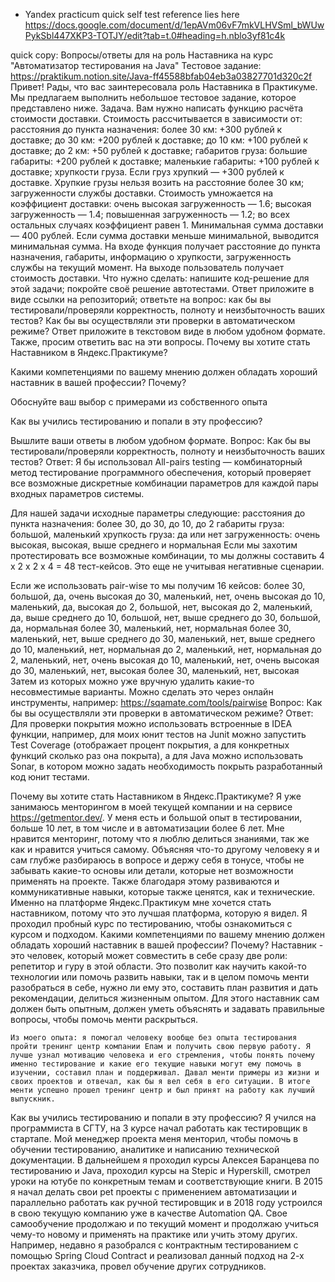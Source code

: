 * Yandex practicum quick self test 
reference lies here https://docs.google.com/document/d/1epAVm06vF7mkVLHVSml_bWUwPykSbl447XKP3-TOTJY/edit?tab=t.0#heading=h.nblo3yf81c4k

quick copy:
Вопросы/ответы для на роль Наставника на курс "Автоматизатор тестирования на Java"
Тестовое задание: https://praktikum.notion.site/Java-ff45588bfab04eb3a03827701d320c2f 
Привет! Рады, что вас заинтересовала роль Наставника в Практикуме.
Мы предлагаем выполнить небольшое тестовое задание, которое представлено ниже.
Задача. Вам нужно написать функцию расчёта стоимости доставки.
Стоимость рассчитывается в зависимости от:
расстояния до пункта назначения:
более 30 км: +300 рублей к доставке;
до 30 км: +200 рублей к доставке;
до 10 км: +100 рублей к доставке;
до 2 км: +50 рублей к доставке;
габаритов груза:
большие габариты: +200 рублей к доставке;
маленькие габариты: +100 рублей к доставке;
хрупкости груза. Если груз хрупкий — +300 рублей к доставке. Хрупкие грузы нельзя возить на расстояние более 30 км;
загруженности службы доставки. Стоимость умножается на коэффициент доставки:
очень высокая загруженность — 1.6;
высокая загруженность — 1.4;
повышенная загруженность — 1.2;
во всех остальных случаях коэффициент равен 1.
Минимальная сумма доставки — 400 рублей. Если сумма доставки меньше минимальной, выводится минимальная сумма.
На входе функция получает расстояние до пункта назначения, габариты, информацию о хрупкости, загруженность службы на текущий момент. На выходе пользователь получает стоимость доставки.
Что нужно сделать:
напишите код-решение для этой задачи;
покройте своё решение автотестами. Ответ приложите в виде ссылки на репозиторий;
ответьте на вопрос: как бы вы тестировали/проверяли корректность, полноту и неизбыточность ваших тестов? Как бы вы осуществляли эти проверки в автоматическом режиме? Ответ приложите в текстовом виде в любом удобном формате.
Также, просим ответить вас на эти вопросы.
Почему вы хотите стать Наставником в Яндекс.Практикуме?


Какими компетенциями по вашему мнению должен обладать хороший наставник в вашей профессии? Почему?

 Обоснуйте ваш выбор с примерами из собственного опыта


Как вы учились тестированию и попали в эту профессию?


Вышлите ваши ответы в любом удобном формате.
Вопрос: Как бы вы тестировали/проверяли корректность, полноту и неизбыточность ваших тестов? 
Ответ: Я бы использовал Аll-pairs testing — комбинаторный метод тестирование программного обеспечения, который проверяет все возможные дискретные комбинации параметров для каждой пары входных параметров системы.

Для нашей задачи исходные параметры следующие:
расстояния до пункта назначения: более 30, до 30, до 10, до 2
габариты груза: большой, маленький
хрупкость груза: да или нет
загруженность: очень высокая, высокая, выше среднего и нормальная
Если мы захотим протестировать все возможные комбинации, то мы должны составить 4 х 2 х 2 х 4 = 48 тест-кейсов. Это еще не учитывая негативные сценарии.

Если же использовать pair-wise то мы получим 16 кейсов:
более 30, большой, да, очень высокая
до 30, маленький, нет, очень высокая
до 10, маленький, да, высокая
до 2, большой, нет, высокая
до 2, маленький, да, выше среднего
до 10, большой, нет, выше среднего
до 30, большой, да, нормальная
более 30, маленький, нет, нормальная
более 30, маленький, нет, выше среднего
до 30, маленький, нет, выше среднего
до 10, маленький, нет, нормальная
до 2, маленький, нет, нормальная
до 2, маленький, нет, очень высокая
до 10, маленький, нет, очень высокая
до 30, маленький, нет, высокая
более 30, маленький, нет, высокая
Затем из которых можно уже вручную удалить какие-то несовместимые варианты.
Можно сделать это через онлайн инструменты, например: https://sqamate.com/tools/pairwise 
Вопрос: Как бы вы осуществляли эти проверки в автоматическом режиме?
Ответ: Для проверки покрытия можно использовать встроенные в IDEA функции, например, для моих юнит тестов на Junit можно запустить Test Coverage (отображает процент покрытия, а для конкретных функций сколько раз она покрыта), а для Java можно использовать Sonar, в котором можно задать необходимость покрыть разработанный код юнит тестами.


Почему вы хотите стать Наставником в Яндекс.Практикуме?
Я уже занимаюсь менторингом в моей текущей компании и на сервисе https://getmentor.dev/. У меня есть и большой опыт в тестировании, больше 10 лет, в том числе и в автоматизации более 6 лет. Мне нравится менторинг, потому что я люблю делиться знаниями, так же как и нравится учиться самому. Объясняя что-то другому человеку я и сам глубже разбираюсь в вопросе и держу себя в тонусе, чтобы не забывать какие-то основы или детали, которые нет возможности применять на проекте. Также благодаря этому развиваются и коммуникативные навыки, которые также ценятся, как и технические.
	Именно на платформе Яндекс.Практикум мне хочется стать наставником, потому что это лучшая платформа, которую я видел. Я проходил пробный курс по тестированию, чтобы ознакомиться с курсом и подходом.
Какими компетенциями по вашему мнению должен обладать хороший наставник в вашей профессии? Почему?
	Наставник - это человек, который может совместить в себе сразу две роли: репетитор и гуру в этой области. Это позволит как научить какой-то технологии или помочь развить навыки, так и в целом помочь менти разобраться в себе, нужно ли ему это, составить план развития и дать рекомендации, делиться жизненным опытом.
	Для этого наставник сам должен быть опытным, должен уметь объяснять и задавать правильные вопросы, чтобы помочь менти раскрыться.

	Из моего опыта: я помогал человеку вообще без опыта тестирования пройти тренинг центр компании Епам и получить свою первую работу. Я лучше узнал мотивацию человека и его стремления, чтобы понять почему именно тестирование и какие его текущие навыки могут ему помочь в изучении, составил план и поддерживал. Давал менти примеры из жизни и своих проектов и отвечал, как бы я вел себя в его ситуации. В итоге менти успешно прошел тренинг центр и был принят на работу как лучший выпускник.
Как вы учились тестированию и попали в эту профессию?
Я учился на программиста в СГТУ, на 3 курсе начал работать как тестировщик в стартапе. Мой менеджер проекта меня менторил, чтобы помочь в обучении тестированию, аналитике и написанию технической документации. В дальнейшем я проходил курсы Алексея Баранцева по тестированию и Java, проходил курсы на Stepic и Hyperskill, смотрел уроки на ютубе по конкретным темам и соответствующие книги. В 2015 я начал делать свои pet проекты с применением автоматизации и параллельно работать как ручной тестировщик и в 2018 году устроился в свою текущую компанию уже в качестве Automation QA. Свое самообучение продолжаю и по текущий момент и продолжаю учиться чему-то новому и применять на практике или учить этому других. Например, недавно я разобрался с контрактным тестированием с помощью Spring Cloud Contract и реализовал данный подход на 2-х проектах заказчика, провел обучение других сотрудников.
